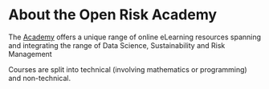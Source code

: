 # About the Open Risk Academy

The [Academy](https://www.openriskacademy.com/) offers a unique range of online eLearning resources spanning and integrating the range of Data Science, Sustainability and Risk Management

Courses are split into technical (involving mathematics or programming) and non-technical.
